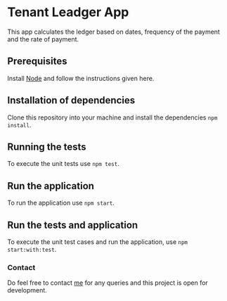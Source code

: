# Tenant Leadger App
This app calculates the ledger based on dates, frequency of the payment and the rate of payment.

## Prerequisites
Install [Node](https://nodejs.org/en/download/) and follow the instructions given here.

## Installation of dependencies
Clone this repository into your machine and install the dependencies `npm install`.

## Running the tests
To execute the unit tests use `npm test`.

## Run the application
To run the application use `npm start`.

## Run the tests and application 
To execute the unit test cases and run the application, use `npm start:with:test`.

### Contact
Do feel free to contact [me](kasibkismath@gmail.com) for any queries and this project is open for development.